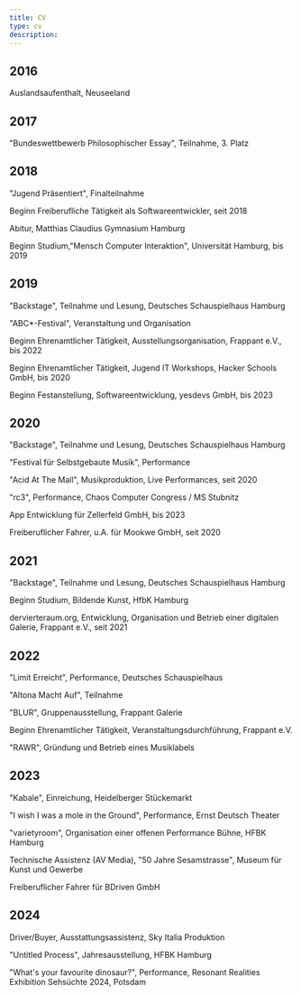 ```yaml
---
title: CV
type: cv
description:
---
```

## 2016
Auslandsaufenthalt, Neuseeland

## 2017
"Bundeswettbewerb Philosophischer Essay", Teilnahme, 3. Platz

## 2018
"Jugend Präsentiert", Finalteilnahme

Beginn Freiberufliche Tätigkeit als Softwareentwickler, seit 2018

Abitur, Matthias Claudius Gymnasium Hamburg

Beginn Studium,"Mensch Computer Interaktion", Universität Hamburg, bis 2019

## 2019
"Backstage", Teilnahme und Lesung, Deutsches Schauspielhaus Hamburg

"ABC*-Festival", Veranstaltung und Organisation

Beginn Ehrenamtlicher Tätigkeit, Ausstellungsorganisation, Frappant e.V.,  bis 2022

Beginn Ehrenamtlicher Tätigkeit, Jugend IT Workshops, Hacker Schools GmbH, bis 2020

Beginn Festanstellung, Softwareentwicklung, yesdevs GmbH, bis 2023

## 2020
"Backstage", Teilnahme und Lesung, Deutsches Schauspielhaus Hamburg

"Festival für Selbstgebaute Musik", Performance

"Acid At The Mall", Musikproduktion, Live Performances, seit 2020

"rc3", Performance, Chaos Computer Congress / MS Stubnitz

App Entwicklung für Zellerfeld GmbH, bis 2023

Freiberuflicher Fahrer, u.A. für Mookwe GmbH, seit 2020

## 2021
"Backstage", Teilnahme und Lesung, Deutsches Schauspielhaus Hamburg

Beginn Studium, Bildende Kunst, HfbK Hamburg

dervierteraum.org, Entwicklung, Organisation und Betrieb einer	digitalen Galerie, 	Frappant e.V., seit 2021

## 2022
"Limit Erreicht", Performance, Deutsches Schauspielhaus

"Altona Macht Auf", Teilnahme

"BLUR", Gruppenausstellung, Frappant Galerie

Beginn Ehrenamtlicher Tätigkeit, Veranstaltungsdurchführung, Frappant e.V.

"RAWR", Gründung und Betrieb eines Musiklabels

## 2023
"Kabale", Einreichung, Heidelberger Stückemarkt

"I wish I was a mole in the Ground", Performance, Ernst Deutsch Theater

"varietyroom", Organisation einer offenen Performance Bühne, HFBK Hamburg

Technische Assistenz (AV Media), "50 Jahre Sesamstrasse", Museum für Kunst und Gewerbe

Freiberuflicher Fahrer für BDriven GmbH



## 2024

Driver/Buyer, Ausstattungsassistenz, Sky Italia Produktion

"Untitled Process", Jahresausstellung, HFBK Hamburg

"What's your favourite dinosaur?", Performance, Resonant Realities Exhibition Sehsüchte 2024, Potsdam

